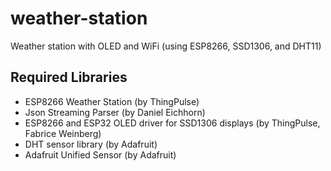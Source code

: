 # weather-station
Weather station with OLED and WiFi (using ESP8266, SSD1306, and DHT11)


## Required Libraries

* ESP8266 Weather Station (by ThingPulse)
* Json Streaming Parser (by Daniel Eichhorn)
* ESP8266 and ESP32 OLED driver for SSD1306 displays (by ThingPulse, Fabrice Weinberg)
* DHT sensor library (by Adafruit)
* Adafruit Unified Sensor (by Adafruit)
